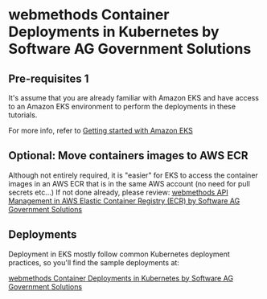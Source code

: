 # webmethods Container Deployments in Kubernetes by Software AG Government Solutions 

## Pre-requisites 1

It's assume that you are already familiar with Amazon EKS and have access to an Amazon EKS environment to perform the deployments in these tutorials.

For more info, refer to [Getting started with Amazon EKS](https://docs.aws.amazon.com/eks/latest/userguide/getting-started.html)

## Optional: Move containers images to AWS ECR

Although not entirely required, it is "easier" for EKS to access the container images in an AWS ECR that is in the same AWS account (no need for pull secrets etc...)
If not done already, please review: [webmethods API Management in AWS Elastic Container Registry (ECR) by Software AG Government Solutions](../../aws_ecr/api_management/README.md)

## Deployments

Deployment in EKS mostly follow common Kubernetes deployment practices, so you'll find the sample deployments at:

[webmethods Container Deployments in Kubernetes by Software AG Government Solutions](../kubernetes/README.md)